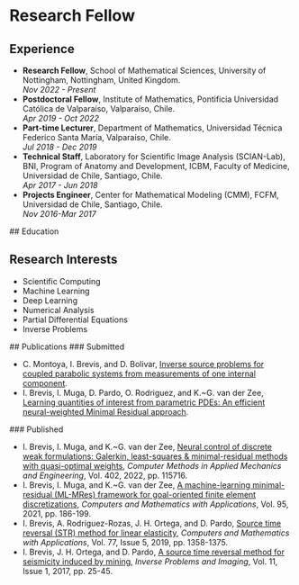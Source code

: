 # Research Fellow

## Experience
<ul>
  <li><strong>Research Fellow</strong>, School of Mathematical Sciences, University of Nottingham, Nottingham, United Kingdom. <br><em>Nov 2022 - Present</em></li>
  <li><strong>Postdoctoral Fellow</strong>, Institute of Mathematics, Pontificia Universidad Católica de Valparaíso, Valparaíso, Chile. <br><em>Apr 2019 - Oct 2022</em></li>
  <li><strong>Part-time Lecturer</strong>, Department of Mathematics, Universidad Técnica Federico Santa María, Valparaíso, Chile. <br><em>Jul 2018 - Dec 2019</em></li>
  <li><strong>Technical Staff</strong>, Laboratory for Scientific Image Analysis (SCIAN-Lab), BNI, Program of Anatomy and Development, ICBM, Faculty of Medicine, Universidad de Chile, Santiago, Chile. <br><em>Apr 2017 - Jun 2018</em></li>
  <li><strong>Projects Engineer</strong>, Center for Mathematical Modeling (CMM), FCFM, Universidad de Chile, Santiago, Chile. <br><em>Nov 2016-Mar 2017</em></li>
</ul>
## Education

## Research Interests
<div>
  <ul class="columns" data-columns="2">
    <li>Scientific Computing</li>
    <li>Machine Learning</li>
    <li>Deep Learning</li>
    <li>Numerical Analysis</li>
    <li>Partial Differential Equations</li>        
    <li>Inverse Problems</li>
  </ul>
</div>
## Publications
### Submitted
<ul>
  <li>C. Montoya, I. Brevis, and D. Bolivar, <a href="https://arxiv.org/abs/2402.07593" target="blank">Inverse source problems for coupled parabolic systems from measurements of one internal component</a>.</li>
  <li>I. Brevis, I. Muga, D. Pardo, O. Rodriguez, and K.~G. van der Zee, <a href="https://arxiv.org/abs/2304.01722" target="_blank">Learning quantities of interest from parametric PDEs: An efficient neural-weighted Minimal Residual approach</a>. </li>
</ul>
### Published
<ul>  
  <li>I. Brevis, I. Muga, and K.~G. van der Zee, <a href="https://www.sciencedirect.com/science/article/pii/S0045782522006715" target="_blank">Neural control of discrete weak formulations: Galerkin, least-squares & minimal-residual methods with quasi-optimal weights</a>, <em>Computer Methods in Applied Mechanics and Engineering</em>, Vol. 402, 2022, pp. 115716. </li>
  <li>I. Brevis, I. Muga, and K.~G. van der Zee, <a href="https://www.sciencedirect.com/science/article/pii/S0898122120303199" target="_blank">A machine-learning minimal-residual (ML-MRes) framework for goal-oriented finite element discretizations</a>, <em>Computers and Mathematics with Applications</em>, Vol. 95, 2021, pp. 186-199. </li>
  <li>I. Brevis, A. Rodríguez-Rozas, J. H. Ortega, and D. Pardo, <a href="https://www.sciencedirect.com/science/article/pii/S0898122118306680" target="_blank">Source time reversal (STR) method for linear elasticity</a>, <em>Computers and Mathematics with Applications</em>, Vol. 77, Issue 5, 2019, pp. 1358-1375. </li>
  <li>I. Brevis, J. H. Ortega, and D. Pardo, <a href="https://www.aimsciences.org/article/doi/10.3934/ipi.2017002" target="_blank">A source time reversal method for seismicity induced by mining</a>, <em>Inverse Problems and Imaging</em>, Vol. 11, Issue 1, 2017, pp. 25-45. </li>
</ul>
